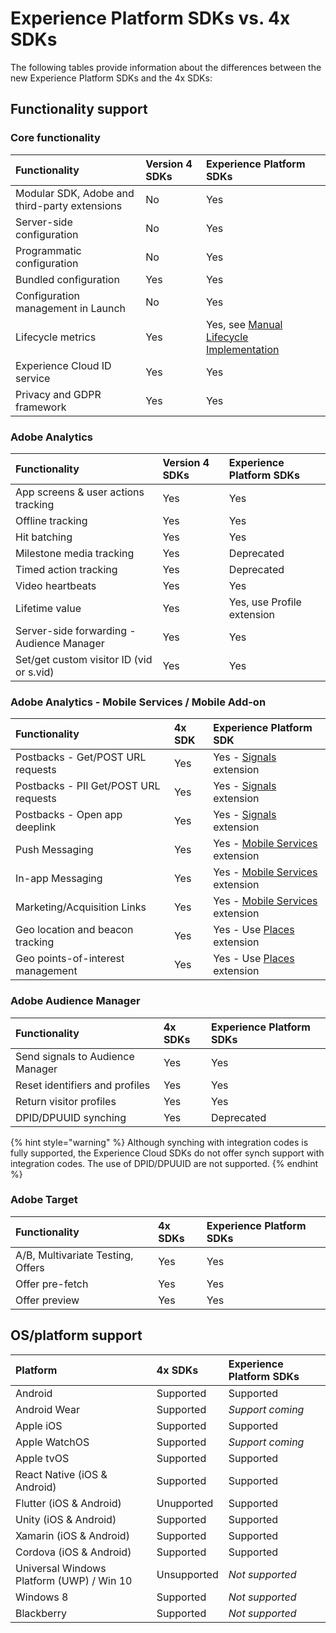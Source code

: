 # Experience Platform SDKs vs. 4x SDKs

The following tables provide information about the differences between the new Experience Platform SDKs and the 4x SDKs:

## Functionality support

### Core functionality

| Functionality | Version 4 SDKs | Experience Platform SDKs |
| :--- | :--- | :--- |
| Modular SDK, Adobe and third-party extensions | No | Yes |
| Server-side configuration | No | Yes |
| Programmatic configuration | No | Yes |
| Bundled configuration | Yes | Yes |
| Configuration management in Launch | No | Yes |
| Lifecycle metrics | Yes | Yes, see [Manual Lifecycle Implementation](manual-lifecycle-implementation.md) |
| Experience Cloud ID service | Yes | Yes |
| Privacy and GDPR framework | Yes | Yes |

### Adobe Analytics

| Functionality | Version 4 SDKs | Experience Platform SDKs |
| :--- | :--- | :--- |
| App screens & user actions tracking | Yes | Yes |
| Offline tracking | Yes | Yes |
| Hit batching | Yes | Yes |
| Milestone media tracking | Yes | Deprecated |
| Timed action tracking | Yes | Deprecated |
| Video heartbeats | Yes | Yes |
| Lifetime value | Yes | Yes, use Profile extension |
| Server-side forwarding - Audience Manager | Yes | Yes |
| Set/get custom visitor ID (vid or s.vid) | Yes | Yes |

### Adobe Analytics - Mobile Services / Mobile Add-on

| Functionality | 4x SDK | Experience Platform SDK |
| :--- | :--- | :--- |
| Postbacks - Get/POST URL requests | Yes | Yes - [Signals](aepvs4x.md) extension |
| Postbacks - PII Get/POST URL requests | Yes | Yes - [Signals](aepvs4x.md) extension |
| Postbacks - Open app deeplink | Yes | Yes - [Signals](aepvs4x.md) extension |
| Push Messaging | Yes | Yes - [Mobile Services](../../using-mobile-extensions/adobe-analytics-mobile-services/) extension |
| In-app Messaging | Yes | Yes - [Mobile Services](../../using-mobile-extensions/adobe-analytics-mobile-services/) extension |
| Marketing/Acquisition Links | Yes | Yes - [Mobile Services](../../using-mobile-extensions/adobe-analytics-mobile-services/) extension |
| Geo location and beacon tracking | Yes | Yes - Use [Places](aepvs4x.md) extension |
| Geo points-of-interest management | Yes | Yes - Use [Places](aepvs4x.md) extension |

### Adobe Audience Manager

| Functionality | 4x SDKs | Experience Platform SDKs |
| :--- | :--- | :--- |
| Send signals to Audience Manager | Yes | Yes |
| Reset identifiers and profiles | Yes | Yes |
| Return visitor profiles | Yes | Yes |
| DPID/DPUUID synching | Yes | Deprecated |

{% hint style="warning" %}
Although synching with integration codes is fully supported, the Experience Cloud SDKs do not offer synch support with integration codes. The use of DPID/DPUUID are not supported.
{% endhint %}

### Adobe Target

| Functionality | 4x SDKs | Experience Platform SDKs |
| :--- | :--- | :--- |
| A/B, Multivariate Testing, Offers | Yes | Yes |
| Offer pre-fetch | Yes | Yes |
| Offer preview | Yes | Yes |

## OS/platform support

| Platform | 4x SDKs | Experience Platform SDKs |
| :--- | :--- | :--- |
| Android | Supported | Supported |
| Android Wear​ | Supported | _Support coming_ |
| Apple iOS​ | Supported | Supported |
| Apple WatchOS​ | Supported | _Support coming_ |
| Apple tvOS​ | Supported | Supported |
| React Native (iOS & Android) | Supported | Supported |
| Flutter (iOS & Android) | Unupported | Supported |
| Unity (iOS & Android)​ | Supported | Supported |
| Xamarin (iOS & Android)​ | Supported | Supported |
| Cordova (iOS & Android)​ | Supported | Supported |
| Universal Windows Platform (UWP) / Win 10 | Unsupported | _Not supported_ |
| Windows 8​ | Supported | _Not supported_ |
| Blackberry​ | Supported | _Not supported_ |

